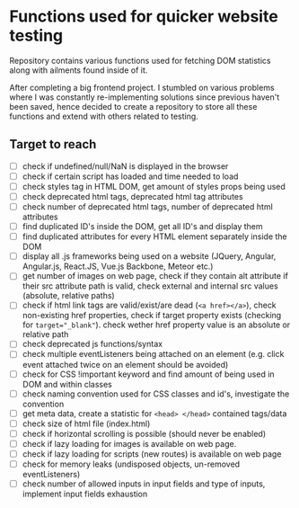 # Functions used for quicker website testing

Repository contains various functions used for fetching DOM statistics along with ailments found inside of it.

After completing a big frontend project. I stumbled on various problems where I was constantly
re-implementing solutions since previous haven't been saved, hence decided to create a repository
to store all these functions and extend with others related to testing.

## Target to reach

- [ ] check if undefined/null/NaN is displayed in the browser
- [ ] check if certain script has loaded and time needed to load
- [ ] check styles tag in HTML DOM, get amount of styles props being used
- [ ] check deprecated html tags, deprecated html tag attributes
- [ ] check number of deprecated html tags, number of deprecated html attributes
- [ ] find duplicated ID's inside the DOM, get all ID's and display them
- [ ] find duplicated attributes for every HTML element separately inside the DOM
- [ ] display all .js frameworks being used on a website (JQuery, Angular, Angular.js, React.JS, Vue.js Backbone, Meteor etc.)
- [ ] get number of images on web page, check if they contain alt attribute if their src attribute path is valid, check external and internal src values (absolute, relative paths)
- [ ] check if html link tags are valid/exist/are dead (`<a href></a>`), check non-existing href properties, check if target property exists (checking for `target="_blank"`). check wether href property value is an absolute or relative path
- [ ] check deprecated js functions/syntax
- [ ] check multiple eventListeners being attached on an element (e.g. click event attached twice on an element should be avoided)
- [ ] check for CSS !important keyword and find amount of being used in DOM and within classes
- [ ] check naming convention used for CSS classes and id's, investigate the convention
- [ ] get meta data, create a statistic for `<head> </head>` contained tags/data
- [ ] check size of html file (index.html)
- [ ] check if horizontal scrolling is possible (should never be enabled)
- [ ] check if lazy loading for images is available on web page.
- [ ] check if lazy loading for scripts (new routes) is available on web page
- [ ] check for memory leaks (undisposed objects, un-removed eventListeners)
- [ ] check number of allowed inputs in input fields and type of inputs, implement
input fields exhaustion
